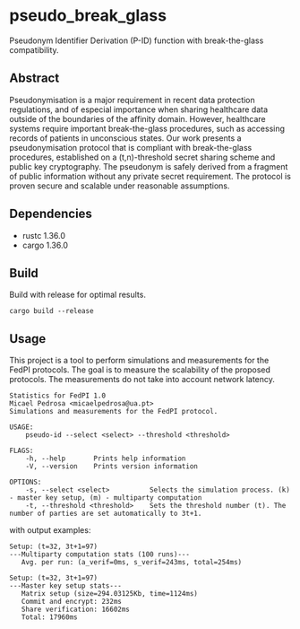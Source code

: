 # pseudo_break_glass
Pseudonym Identifier Derivation (P-ID) function with break-the-glass compatibility.

## Abstract
Pseudonymisation is a major requirement in recent data protection regulations, and of especial importance when sharing healthcare data outside of the boundaries of the affinity domain. However, healthcare systems require important break-the-glass procedures, such as accessing records of patients in unconscious states. Our work presents a pseudonymisation protocol that is compliant with break-the-glass procedures, established on a (t,n)-threshold secret sharing scheme and public key cryptography. The pseudonym is safely derived from a fragment of public information without any private secret requirement. The protocol is proven secure and scalable under reasonable assumptions.

## Dependencies
* rustc 1.36.0
* cargo 1.36.0

## Build
Build with release for optimal results.

```
cargo build --release
```

## Usage
This project is a tool to perform simulations and measurements for the FedPI protocols. The goal is to measure the scalability of the proposed protocols. The measurements do not take into account network latency.

```
Statistics for FedPI 1.0
Micael Pedrosa <micaelpedrosa@ua.pt>
Simulations and measurements for the FedPI protocol.

USAGE:
    pseudo-id --select <select> --threshold <threshold>

FLAGS:
    -h, --help       Prints help information
    -V, --version    Prints version information

OPTIONS:
    -s, --select <select>          Selects the simulation process. (k) - master key setup, (m) - multiparty computation
    -t, --threshold <threshold>    Sets the threshold number (t). The number of parties are set automatically to 3t+1.
```

with output examples:

```
Setup: (t=32, 3t+1=97)
---Multiparty computation stats (100 runs)---
   Avg. per run: (a_verif=0ms, s_verif=243ms, total=254ms)
```

```
Setup: (t=32, 3t+1=97)
---Master key setup stats---
   Matrix setup (size=294.03125Kb, time=1124ms)
   Commit and encrypt: 232ms
   Share verification: 16602ms
   Total: 17960ms
```
